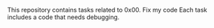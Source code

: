 This repository contains tasks related to 0x00. Fix my code
Each task includes a code that needs debugging.
